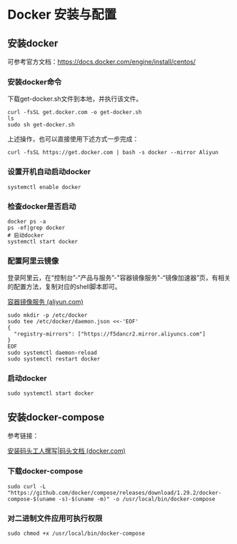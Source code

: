 # Docker 安装与配置



## 安装docker

可参考官方文档：https://docs.docker.com/engine/install/centos/

### 安装docker命令

下载get-docker.sh文件到本地，并执行该文件。

```shell
curl -fsSL get.docker.com -o get-docker.sh
ls
sudo sh get-docker.sh
```

上述操作，也可以直接使用下述方式一步完成：

```shell
curl -fsSL https://get.docker.com | bash -s docker --mirror Aliyun
```

### 设置开机自动启动docker

```shell
systemctl enable docker
```

### 检查docker是否启动

```shell
docker ps -a 
ps -ef|grep docker
# 启动docker
systemctl start docker
```

### 配置阿里云镜像

登录阿里云，在“控制台”-“产品与服务”-"容器镜像服务"-“镜像加速器”页，有相关的配置方法，复制对应的shell脚本即可。

[容器镜像服务 (aliyun.com)](https://cr.console.aliyun.com/cn-qingdao/instances/mirrors)

```
sudo mkdir -p /etc/docker
sudo tee /etc/docker/daemon.json <<-'EOF'
{
  "registry-mirrors": ["https://f5dancr2.mirror.aliyuncs.com"]
}
EOF
sudo systemctl daemon-reload
sudo systemctl restart docker
```

### 启动docker

```
sudo systemctl start docker
```



## 安装docker-compose

参考链接：

[安装码头工人撰写|码头文档 (docker.com)](https://docs.docker.com/compose/install/)

### 下载docker-compose

```
sudo curl -L "https://github.com/docker/compose/releases/download/1.29.2/docker-compose-$(uname -s)-$(uname -m)" -o /usr/local/bin/docker-compose
```

### 对二进制文件应用可执行权限

```
sudo chmod +x /usr/local/bin/docker-compose
```


